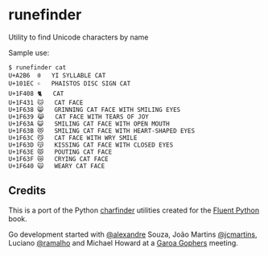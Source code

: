# runefinder
Utility to find Unicode characters by name

Sample use:

```
$ runefinder cat
U+A2B6  ꊶ 	YI SYLLABLE CAT
U+101EC 𐇬 	PHAISTOS DISC SIGN CAT
U+1F408 🐈 	CAT
U+1F431 🐱 	CAT FACE
U+1F638 😸 	GRINNING CAT FACE WITH SMILING EYES
U+1F639 😹 	CAT FACE WITH TEARS OF JOY
U+1F63A 😺 	SMILING CAT FACE WITH OPEN MOUTH
U+1F63B 😻 	SMILING CAT FACE WITH HEART-SHAPED EYES
U+1F63C 😼 	CAT FACE WITH WRY SMILE
U+1F63D 😽 	KISSING CAT FACE WITH CLOSED EYES
U+1F63E 😾 	POUTING CAT FACE
U+1F63F 😿 	CRYING CAT FACE
U+1F640 🙀 	WEARY CAT FACE
```

## Credits

This is a port of the Python [charfinder](https://github.com/fluentpython/example-code/tree/master/18-asyncio/charfinder) utilities created for the [Fluent Python](http://shop.oreilly.com/product/0636920032519.do) book. 

Go development started with [@alexandre](https://github.com/alexandre/) Souza, João Martins [@jcmartins](https://github.com/jcmartins), Luciano [@ramalho](https://github.com/ramalho/) and Michael Howard at a [Garoa Gophers](https://garoa.net.br/wiki/Garoa_Gophers) meeting.
